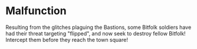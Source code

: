 # Malfunction

Resulting from the glitches plaguing the Bastions, some Bitfolk soldiers have had their threat targeting "flipped", and now seek to destroy fellow Bitfolk! Intercept them before they reach the town square! 